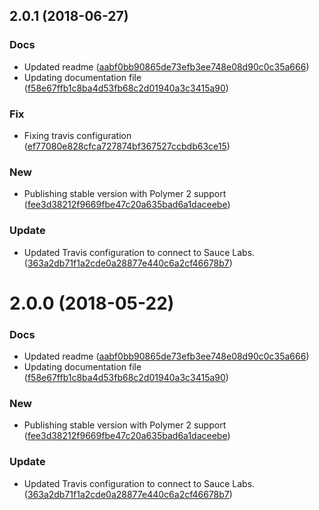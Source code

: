 <a name="2.0.1"></a>
## 2.0.1 (2018-06-27)


### Docs

* Updated readme ([aabf0bb90865de73efb3ee748e08d90c0c35a666](https://github.com/advanced-rest-client/api-request-panel/commit/aabf0bb90865de73efb3ee748e08d90c0c35a666))
* Updating documentation file ([f58e67ffb1c8ba4d53fb68c2d01940a3c3415a90](https://github.com/advanced-rest-client/api-request-panel/commit/f58e67ffb1c8ba4d53fb68c2d01940a3c3415a90))

### Fix

* Fixing travis configuration ([ef77080e828cfca727874bf367527ccbdb63ce15](https://github.com/advanced-rest-client/api-request-panel/commit/ef77080e828cfca727874bf367527ccbdb63ce15))

### New

* Publishing stable version with Polymer 2 support ([fee3d38212f9669fbe47c20a635bad6a1daceebe](https://github.com/advanced-rest-client/api-request-panel/commit/fee3d38212f9669fbe47c20a635bad6a1daceebe))

### Update

* Updated Travis configuration to connect to Sauce Labs. ([363a2db71f1a2cde0a28877e440c6a2cf46678b7](https://github.com/advanced-rest-client/api-request-panel/commit/363a2db71f1a2cde0a28877e440c6a2cf46678b7))



<a name="2.0.0"></a>
# 2.0.0 (2018-05-22)


### Docs

* Updated readme ([aabf0bb90865de73efb3ee748e08d90c0c35a666](https://github.com/advanced-rest-client/api-request-panel/commit/aabf0bb90865de73efb3ee748e08d90c0c35a666))
* Updating documentation file ([f58e67ffb1c8ba4d53fb68c2d01940a3c3415a90](https://github.com/advanced-rest-client/api-request-panel/commit/f58e67ffb1c8ba4d53fb68c2d01940a3c3415a90))

### New

* Publishing stable version with Polymer 2 support ([fee3d38212f9669fbe47c20a635bad6a1daceebe](https://github.com/advanced-rest-client/api-request-panel/commit/fee3d38212f9669fbe47c20a635bad6a1daceebe))

### Update

* Updated Travis configuration to connect to Sauce Labs. ([363a2db71f1a2cde0a28877e440c6a2cf46678b7](https://github.com/advanced-rest-client/api-request-panel/commit/363a2db71f1a2cde0a28877e440c6a2cf46678b7))



